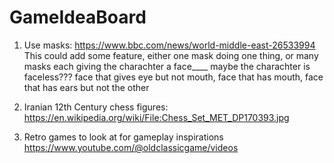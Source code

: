 # GameIdeaBoard

1. Use masks: https://www.bbc.com/news/world-middle-east-26533994
This could add some feature, either one mask doing one thing, or many masks each giving the charachter a face____ maybe the charachter is faceless??? 
face that gives eye but not mouth, face that has mouth, face that has ears but not the other

2. Iranian 12th Century chess figures: 
https://en.wikipedia.org/wiki/File:Chess_Set_MET_DP170393.jpg

3. Retro games to look at for gameplay inspirations https://www.youtube.com/@oldclassicgame/videos
